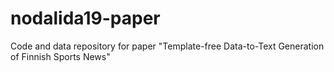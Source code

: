 # nodalida19-paper
Code and data repository for paper "Template-free Data-to-Text Generation of Finnish Sports News"
